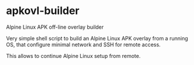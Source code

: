 # apkovl-builder
Alpine Linux APK off-line overlay builder

Very simple shell script to build an Alpine Linux APK overlay from a running OS, that configure minimal network and SSH for remote access.

This allows to continue Alpine Linux setup from remote.
